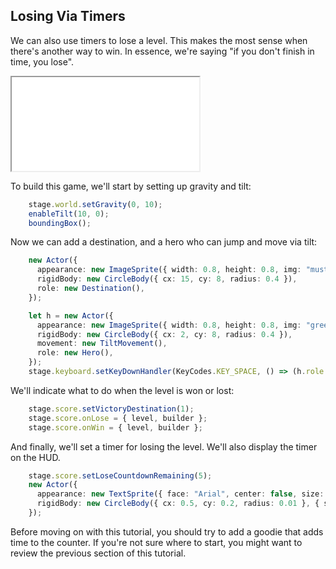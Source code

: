 ## Losing Via Timers

We can also use timers to lose a level.  This makes the most sense when there's
another way to win.  In essence, we're saying "if you don't finish in time, you
lose".

<iframe src="./game_03.iframe.html"></iframe>

To build this game, we'll start by setting up gravity and tilt:

```typescript
    stage.world.setGravity(0, 10);
    enableTilt(10, 0);
    boundingBox();
```

Now we can add a destination, and a hero who can jump and move via tilt:

```typescript
    new Actor({
      appearance: new ImageSprite({ width: 0.8, height: 0.8, img: "mustard_ball.png" }),
      rigidBody: new CircleBody({ cx: 15, cy: 8, radius: 0.4 }),
      role: new Destination(),
    });

    let h = new Actor({
      appearance: new ImageSprite({ width: 0.8, height: 0.8, img: "green_ball.png" }),
      rigidBody: new CircleBody({ cx: 2, cy: 8, radius: 0.4 }),
      movement: new TiltMovement(),
      role: new Hero(),
    });
    stage.keyboard.setKeyDownHandler(KeyCodes.KEY_SPACE, () => (h.role as Hero).jump(0, -10));
```

We'll indicate what to do when the level is won or lost:

```typescript
    stage.score.setVictoryDestination(1);
    stage.score.onLose = { level, builder };
    stage.score.onWin = { level, builder };
```

And finally, we'll set a timer for losing the level.  We'll also display the
timer on the HUD.

```typescript
    stage.score.setLoseCountdownRemaining(5);
    new Actor({
      appearance: new TextSprite({ face: "Arial", center: false, size: 22, color: "#000000" }, () => (stage.score.getLoseCountdownRemaining()!.toFixed(2))),
      rigidBody: new CircleBody({ cx: 0.5, cy: 0.2, radius: 0.01 }, { scene: stage.hud })
    });
```

Before moving on with this tutorial, you should try to add a goodie that adds
time to the counter.  If you're not sure where to start, you might want to
review the previous section of this tutorial.
